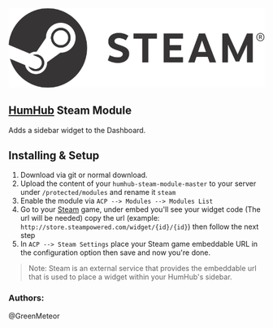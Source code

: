 [![](resources/steamlogo.png)](http://store.steampowered.com/)

## [HumHub](https://www.humhub.org/en) Steam Module

Adds a sidebar widget to the Dashboard.

## Installing & Setup
1. Download via git or normal download.
2. Upload the content of your `humhub-steam-module-master` to your server under `/protected/modules` and rename it `steam`
3. Enable the module via `ACP --> Modules --> Modules List`
4. Go to your [Steam](http://store.steampowered.com) game, under embed you'll see your widget code (The url will be needed) copy the url (example: `http://store.steampowered.com/widget/{id}/{id}`) then follow the next step
5. In `ACP --> Steam Settings` place your Steam game embeddable URL in the configuration option then save and now you're done.

> Note: Steam is an external service that provides the embeddable url that is used to place a widget within your HumHub's sidebar.

### __Authors:__
@GreenMeteor
